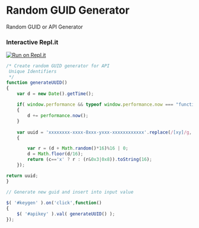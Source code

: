 # Random GUID Generator
Random GUID or API Generator

### Interactive Repl.it

[![Run on Repl.it](https://repl.it/badge/github/AmieDD/RandomGUIDGenerator)](https://repl.it/github/AmieDD/RandomGUIDGenerator)

```javascript
/* Create random GUID generator for API 
 Unique Identifiers
 */
function generateUUID()
{
	var d = new Date().getTime();
	
	if( window.performance && typeof window.performance.now === "function" )
	{
		d += performance.now();
	}
	
	var uuid = 'xxxxxxxx-xxxx-8xxx-yxxx-xxxxxxxxxxxx'.replace(/[xy]/g, function(c)
	{

		var r = (d + Math.random()*16)%16 | 0;
		d = Math.floor(d/16);
		return (c=='x' ? r : (r&0x3|0x8)).toString(16);
	});

return uuid;
}

// Generate new guid and insert into input value
 
$( '#keygen' ).on('click',function()
{
	$( '#apikey' ).val( generateUUID() );
});
```

